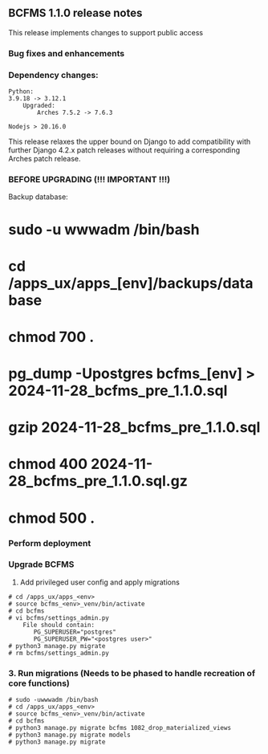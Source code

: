 BCFMS 1.1.0 release notes
------------------------
This release implements changes to support public access


### Bug fixes and enhancements

### Dependency changes:
```
Python:
3.9.18 -> 3.12.1
    Upgraded:
        Arches 7.5.2 -> 7.6.3

Nodejs > 20.16.0
```

This release relaxes the upper bound on Django to add compatibility with further Django 4.2.x patch releases without requiring a corresponding Arches patch release.
### BEFORE UPGRADING (!!! IMPORTANT !!!)

Backup database:

# sudo -u wwwadm /bin/bash
# cd /apps_ux/apps_[env]/backups/database
# chmod 700 .
# pg_dump -Upostgres bcfms_[env] > 2024-11-28_bcfms_pre_1.1.0.sql
# gzip 2024-11-28_bcfms_pre_1.1.0.sql
# chmod 400 2024-11-28_bcfms_pre_1.1.0.sql.gz
# chmod 500 .

### Perform deployment

### Upgrade BCFMS
1. Add privileged user config and apply migrations

```
# cd /apps_ux/apps_<env>
# source bcfms_<env>_venv/bin/activate
# cd bcfms
# vi bcfms/settings_admin.py
    File should contain:
       PG_SUPERUSER="postgres"
       PG_SUPERUSER_PW="<postgres user>"
# python3 manage.py migrate
# rm bcfms/settings_admin.py
```

### 3. Run migrations (Needs to be phased to handle recreation of core functions)
```shell
# sudo -uwwwadm /bin/bash
# cd /apps_ux/apps_<env>
# source bcfms_<env>_venv/bin/activate
# cd bcfms
# python3 manage.py migrate bcfms 1082_drop_materialized_views
# python3 manage.py migrate models
# python3 manage.py migrate
```

